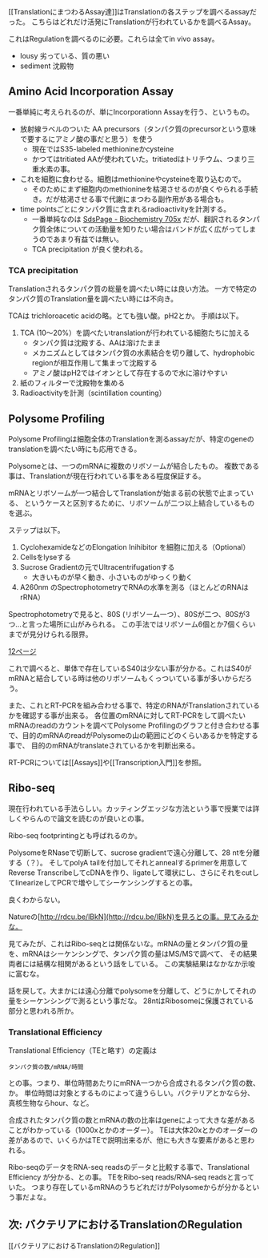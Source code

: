 [[TranslationにまつわるAssay達]]はTranslationの各ステップを調べるassayだった。
こちらはどれだけ活発にTranslationが行われているかを調べるAssay。

これはRegulationを調べるのに必要。これらは全てin vivo assay。

- lousy 劣っている、質の悪い
- sediment 沈殿物

## Amino Acid Incorporation Assay

一番単純に考えられるのが、単にIncorporationn Assayを行う、というもの。

- 放射線ラベルのついた AA precursors（タンパク質のprecursorという意味で要するにアミノ酸の事だと思う）を使う
   - 現在ではS35-labeled methionineかcysteine
   - かつてはtritiated AAが使われていた。tritiatedはトリチウム、つまり三重水素の事。
- これを細胞に食わせる。細胞はmethionineやcysteineを取り込むので。
    - そのためにまず細胞内のmethionineを枯渇させるのが良くやられる手続き。だが枯渇させる事で代謝にまつわる副作用がある場合も。
- time pointsごとにタンパク質に含まれるradioactivityを計測する。
    - 一番単純なのは [SdsPage - Biochemistry 705x](https://karino2.github.io/Biochemistry705x/SdsPage) だが、翻訳されるタンパク質全体についての活動量を知りたい場合はバンドが広く広がってしまうのであまり有益では無い。
    - TCA precipitation が良く使われる。

### TCA precipitation 

Translationされるタンパク質の総量を調べたい時には良い方法。
一方で特定のタンパク質のTranslation量を調べたい時には不向き。

TCAは trichloroacetic acidの略。とても強い酸。pH2とか。
手順は以下。

1. TCA (10〜20%）を調べたいtranslationが行われている細胞たちに加える
     - タンパク質は沈殿する、AAは溶けたまま
     - メカニズムとしてはタンパク質の水素結合を切り離して、hydrophobic regionが相互作用して集まって沈殿する
     - アミノ酸はpH2ではイオンとして存在するので水に溶けやすい
2. 紙のフィルターで沈殿物を集める
3. Radioactivityを計測（scintillation counting）

## Polysome Profiling

Polysome Profilingは細胞全体のTranslationを測るassayだが、特定のgeneのtranslationを調べたい時にも応用できる。

Polysomeとは、一つのmRNAに複数のリボソームが結合したもの。
複数である事は、Translationが現在行われている事をある程度保証する。

mRNAとリボソームが一つ結合してTranslationが始まる前の状態で止まっている、
というケースと区別するために、リボソームが二つ以上結合しているものを選ぶ。

ステップは以下。

1. CyclohexamideなどのElongation Inihibitor を細胞に加える（Optional）
2. Cellsをlyseする
3. Sucrose Gradientの元でUltracentrifugationする
   - 大きいものが早く動き、小さいものがゆっくり動く
4. A260nm のSpectrophotometryでRNAの水準を測る（ほとんどのRNAはrRNA）

Spectrophotometryで見ると、80S (リボソーム一つ）、80Sが二つ、80Sが3つ…と言った場所に山がみられる。
この手法ではリボソーム6個とか7個くらいまでが見分けられる限界。

[12ページ](https://karino2.github.io/ImageGallery/MolecularBiology728x3.html#lg=1&slide=11)

これで調べると、単体で存在しているS40は少ない事が分かる。これはS40がmRNAと結合している時は他のリボソームもくっついている事が多いからだろう。

また、これとRT-PCRを組み合わせる事で、特定のRNAがTranslationされているかを確認する事が出来る。
各位置のmRNAに対してRT-PCRをして調べたいmRNAのreadのカウントを調べてPolysome Profilingのグラフと付き合わせる事で、目的のmRNAのreadがPolysomeの山の範囲にどのくらいあるかを特定する事で、
目的のmRNAがtranslateされているかを判断出来る。

RT-PCRについては[[Assays]]や[[Transcription入門]]を参照。

## Ribo-seq

現在行われている手法らしい。カッティングエッジな方法という事で授業では詳しくやらんので論文を読むのが良いとの事。

Ribo-seq footprintingとも呼ばれるのか。

PolysomeをRNaseで切断して、sucrose gradientで遠心分離して、28 ntを分離する（？）。
そしてpolyA tailを付加してそれとannealするprimerを用意してReverse TranscribeしてcDNAを作り、ligateして環状にし、さらにそれをcutしてlinearizeしてPCRで増やしてシーケンシングするとの事。

良くわからない。

Natureの[http://rdcu.be/lBkN](http://rdcu.be/lBkN)を見ろとの事。見てみるかな。

見てみたが、これはRibo-seqとは関係ないな。mRNAの量とタンパク質の量を、mRNAはシーケンシングで、タンパク質の量はMS/MSで調べて、
その結果両者には結構な相関があるという話をしている。
この実験結果はなかなか示唆に富むな。

話を戻して。大まかには遠心分離でpolysomeを分離して、どうにかしてそれの量をシーケンシングで測るという事だな。
28ntはRibosomeに保護されている部分と思われる所か。

### Translational Efficiency

Translational Efficiency（TEと略す）の定義は

```
タンパク質の数/mRNA/時間
```

との事。つまり、単位時間あたりにmRNA一つから合成されるタンパク質の数、か。
単位時間は対象とするものによって違うらしい。バクテリアとかなら分、真核生物ならhour、など。

合成されたタンパク質の数とmRNAの数の比率はgeneによって大きな差があることがわかっている（1000xとかのオーダー）。
TEは大体20xとかのオーダーの差があるので、いくらかはTEで説明出来るが、他にも大きな要素があると思われる。

Ribo-seqのデータをRNA-seq readsのデータと比較する事で、Translational Efficiency が分かる、との事。
TEをRibo-seq reads/RNA-seq readsと言っていた。
つまり存在しているmRNAのうちどれだけがPolysomeからが分かるという事だよな。

## 次: バクテリアにおけるTranslationのRegulation

[[バクテリアにおけるTranslationのRegulation]]
